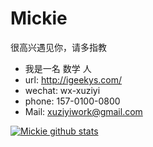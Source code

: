 # Mickie

 很高兴遇见你，请多指教

- 我是一名 数学 人
- url: http://igeekys.com/
- wechat: wx-xuziyi
- phone: 157-0100-0800
- Mail: xuziyiwork@gmail.com

[![Mickie github stats](https://github-readme-stats.vercel.app/api?username=Mickie)](//www.Mickie.top)
